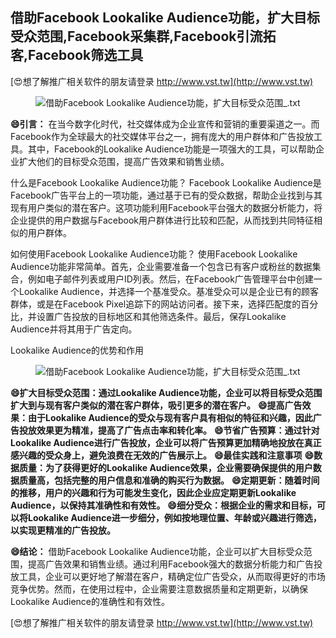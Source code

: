 ## **借助Facebook Lookalike Audience功能，扩大目标受众范围,Facebook采集群,Facebook引流拓客,Facebook筛选工具**

[😍想了解推广相关软件的朋友请登录 http://www.vst.tw](http://www.vst.tw)

 <center><img src="https://vst.tw/MP4/tuiguang/png/8.png" alt="借助Facebook Lookalike Audience功能，扩大目标受众范围_.txt"></center>

**😄引言：**
在当今数字化时代，社交媒体成为企业宣传和营销的重要渠道之一。而Facebook作为全球最大的社交媒体平台之一，拥有庞大的用户群体和广告投放工具。其中，Facebook的Lookalike Audience功能是一项强大的工具，可以帮助企业扩大他们的目标受众范围，提高广告效果和销售业绩。

什么是Facebook Lookalike Audience功能？
Facebook Lookalike Audience是Facebook广告平台上的一项功能，通过基于已有的受众数据，帮助企业找到与其现有用户类似的潜在客户。这项功能利用Facebook平台强大的数据分析能力，将企业提供的用户数据与Facebook用户群体进行比较和匹配，从而找到共同特征相似的用户群体。

如何使用Facebook Lookalike Audience功能？
使用Facebook Lookalike Audience功能非常简单。首先，企业需要准备一个包含已有客户或粉丝的数据集合，例如电子邮件列表或用户ID列表。然后，在Facebook广告管理平台中创建一个Lookalike Audience，并选择一个基准受众。基准受众可以是企业已有的顾客群体，或是在Facebook Pixel追踪下的网站访问者。接下来，选择匹配度的百分比，并设置广告投放的目标地区和其他筛选条件。最后，保存Lookalike Audience并将其用于广告定向。

Lookalike Audience的优势和作用

 <center><img src="https://vst.tw/MP4/tuiguang/png/8.png" alt="借助Facebook Lookalike Audience功能，扩大目标受众范围_.txt"></center>

**😄扩大目标受众范围：通过Lookalike Audience功能，企业可以将目标受众范围扩大到与现有客户类似的潜在客户群体，吸引更多的潜在客户。**
**😄提高广告效果：由于Lookalike Audience的受众与现有客户具有相似的特征和兴趣，因此广告投放效果更为精准，提高了广告点击率和转化率。**
**😄节省广告预算：通过针对Lookalike Audience进行广告投放，企业可以将广告预算更加精确地投放在真正感兴趣的受众身上，避免浪费在无效的广告展示上。**
**😄最佳实践和注意事项**
**😄数据质量：为了获得更好的Lookalike Audience效果，企业需要确保提供的用户数据质量高，包括完整的用户信息和准确的购买行为数据。**
**😄定期更新：随着时间的推移，用户的兴趣和行为可能发生变化，因此企业应定期更新Lookalike Audience，以保持其准确性和有效性。**
**😄细分受众：根据企业的需求和目标，可以将Lookalike Audience进一步细分，例如按地理位置、年龄或兴趣进行筛选，以实现更精准的广告投放。**

**😄结论：**
借助Facebook Lookalike Audience功能，企业可以扩大目标受众范围，提高广告效果和销售业绩。通过利用Facebook强大的数据分析能力和广告投放工具，企业可以更好地了解潜在客户，精确定位广告受众，从而取得更好的市场竞争优势。然而，在使用过程中，企业需要注意数据质量和定期更新，以确保Lookalike Audience的准确性和有效性。

[😍想了解推广相关软件的朋友请登录 http://www.vst.tw](http://www.vst.tw)



